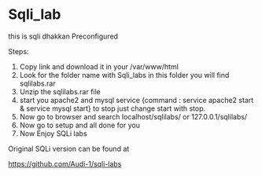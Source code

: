 # Sqli_lab
this is sqli dhakkan Preconfigured

Steps:

1. Copy link and download it in your /var/www/html
2. Look for the folder name with Sqli_labs in this folder you will find sqlilabs.rar
3. Unzip the sqlilabs.rar file
4. start you apache2 and mysql service {command : service apache2 start & service mysql start} to stop just change start with stop.
5. Now go to browser and search localhost/sqlilabs/ or 127.0.0.1/sqlilabs/
6. Now go to setup and all done for you 
7. Now Enjoy SQLi labs 


Original SQLi version can be found at 

https://github.com/Audi-1/sqli-labs

